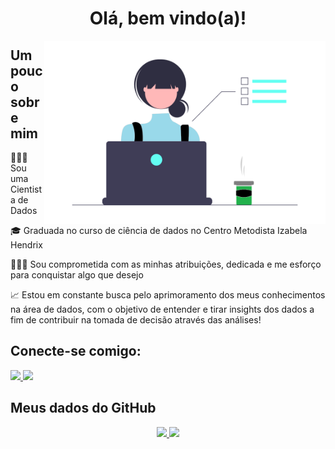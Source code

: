 <div align = "center">
  <h1> Olá, bem vindo(a)!</h1> 
</div>

<div>
    <img src="dev.png" width="450" align="right">
</div>


## Um pouco sobre mim

👩🏻‍💻 Sou uma Cientista de Dados

:mortar_board: Graduada no curso de ciência de dados no Centro Metodista Izabela Hendrix

🧍🏻‍♀️ Sou comprometida com as minhas atribuições, dedicada e me esforço para conquistar algo que desejo

📈 Estou em constante busca pelo aprimoramento dos meus conhecimentos na área de dados, com o objetivo de entender e tirar insights dos dados 
a fim de contribuir na tomada de decisão através das análises!


## **Conecte-se comigo:**

<a href="mailto:anapinheiro0404@gmail.com" alt="gmail" target="_blank">

<img src="https://img.shields.io/badge/-Gmail-FF0000?style=flat-square&labelColor=FF0000&logo=gmail&logoColor=white&link=mailto:anapinheiro0404@gmail.com" />

</a>

<a href="https://www.linkedin.com/in/ana-pego" alt="linkedin" target="_blank">

<img src="https://img.shields.io/badge/LinkedIn-%230077B5.svg?&style=flat-square&logo=linkedin&logoColor=white">

</a>



<p> </p>

## Meus dados do GitHub

<p align="center">
<a href="https://github.com/anamariapego">
  <img height="180em" src="https://github-readme-stats-eight-theta.vercel.app/api?username=anamariapego&show_icons=true&theme=vue"/>
  <img height="180em" src="https://github-readme-stats-eight-theta.vercel.app/api/top-langs/?username=anamariapego&layout=compact&theme=vue"/>
</a>
</p>
